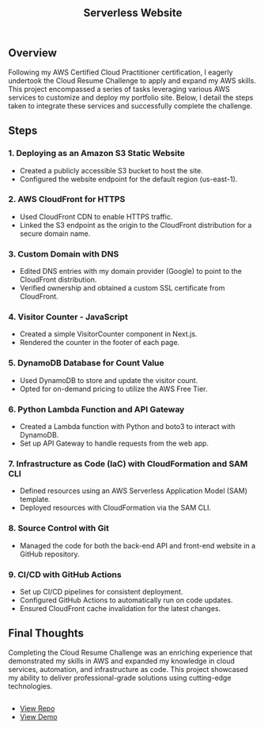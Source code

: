 <div id="main" class="alt">

<!-- One -->
<section id="one">
	<div class="inner">
		<header class="major">
			<h1>Serverless Website</h1>
		</header>

<!-- Content -->
<h2>Overview</h2>
    <p>Following my AWS Certified Cloud Practitioner certification, I eagerly undertook the Cloud Resume Challenge to apply and expand my AWS skills. This project encompassed a series of tasks leveraging various AWS services to customize and deploy my portfolio site. Below, I detail the steps taken to integrate these services and successfully complete the challenge.</p>

<h2>Steps</h2>

<h3>1. Deploying as an Amazon S3 Static Website</h3>
    <ul>
        <li>Created a publicly accessible S3 bucket to host the site.</li>
        <li>Configured the website endpoint for the default region (us-east-1).</li>
    </ul>

<h3>2. AWS CloudFront for HTTPS</h3>
    <ul>
        <li>Used CloudFront CDN to enable HTTPS traffic.</li>
        <li>Linked the S3 endpoint as the origin to the CloudFront distribution for a secure domain name.</li>
    </ul>

<h3>3. Custom Domain with DNS</h3>
    <ul>
        <li>Edited DNS entries with my domain provider (Google) to point to the CloudFront distribution.</li>
        <li>Verified ownership and obtained a custom SSL certificate from CloudFront.</li>
    </ul>

<h3>4. Visitor Counter - JavaScript</h3>
    <ul>
        <li>Created a simple VisitorCounter component in Next.js.</li>
        <li>Rendered the counter in the footer of each page.</li>
    </ul>

<h3>5. DynamoDB Database for Count Value</h3>
    <ul>
        <li>Used DynamoDB to store and update the visitor count.</li>
        <li>Opted for on-demand pricing to utilize the AWS Free Tier.</li>
    </ul>

<h3>6. Python Lambda Function and API Gateway</h3>
    <ul>
        <li>Created a Lambda function with Python and boto3 to interact with DynamoDB.</li>
        <li>Set up API Gateway to handle requests from the web app.</li>
    </ul>

<h3>7. Infrastructure as Code (IaC) with CloudFormation and SAM CLI</h3>
    <ul>
        <li>Defined resources using an AWS Serverless Application Model (SAM) template.</li>
        <li>Deployed resources with CloudFormation via the SAM CLI.</li>
    </ul>

<h3>8. Source Control with Git</h3>
    <ul>
        <li>Managed the code for both the back-end API and front-end website in a GitHub repository.</li>
    </ul>

<h3>9. CI/CD with GitHub Actions</h3>
    <ul>
        <li>Set up CI/CD pipelines for consistent deployment.</li>
        <li>Configured GitHub Actions to automatically run on code updates.</li>
        <li>Ensured CloudFront cache invalidation for the latest changes.</li>
    </ul>

<h2>Final Thoughts</h2>
    <p>Completing the Cloud Resume Challenge was an enriching experience that demonstrated my skills in AWS and expanded my knowledge in cloud services, automation, and infrastructure as code. This project showcased my ability to deliver professional-grade solutions using cutting-edge technologies.</p>

<div class="image fit">
<img src="{% link assets/images/cloud-resume-screenshot.png %}" alt="" />
<ul class="actions">
    <li><a href="https://github.com/ericnbello/cloud-resume" class="button">View Repo</a></li>
    <li><a href="https://www.cloud.ericnbello.com" class="button">View Demo</a></li>
</ul>
</div>

</div>
</section>